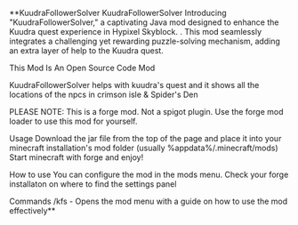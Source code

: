 **KuudraFollowerSolver
KuudraFollowerSolver Introducing "KuudraFollowerSolver," a captivating Java mod designed to enhance the Kuudra quest experience in Hypixel Skyblock. . This mod seamlessly integrates a challenging yet rewarding puzzle-solving mechanism, adding an extra layer of help to the Kuudra quest.

This Mod Is An Open Source Code Mod

KuudraFollowerSolver helps with kuudra's quest and it shows all the locations of the npcs in crimson isle & Spider's Den

PLEASE NOTE: This is a forge mod. Not a spigot plugin. Use the forge mod loader to use this mod for yourself.

Usage Download the jar file from the top of the page and place it into your minecraft installation's mod folder (usually %appdata%/.minecraft/mods) Start minecraft with forge and enjoy!

How to use You can configure the mod in the mods menu. Check your forge installaton on where to find the settings panel

Commands /kfs - Opens the mod menu with a guide on how to use the mod effectively**
